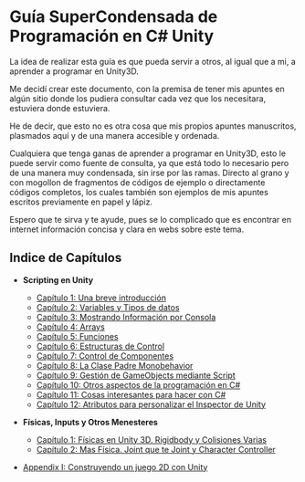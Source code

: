 # Guía SuperCondensada de Programación en C# Unity

La idea de realizar esta guía es que pueda servir a otros, al igual que a mi, a aprender a programar en Unity3D.

Me decidí crear este documento, con la premisa de tener mis apuntes en algún sitio donde los pudiera consultar cada vez que los necesitara, estuviera donde estuviera.

He de decir, que esto no es otra cosa que mis propios apuntes manuscritos, plasmados aquí y de una manera accesible y ordenada.

Cualquiera que tenga ganas de aprender a programar en Unity3D, esto le puede servir como fuente de consulta, ya que está todo lo necesario pero de una manera muy condensada, sin irse por las ramas. Directo al grano y con mogollon de fragmentos de códigos de ejemplo o directamente códigos completos, los cuales también son ejemplos de mis apuntes escritos previamente en papel y lápiz.

Espero que te sirva y te ayude, pues se lo complicado que es encontrar en internet información concisa y clara en webs sobre este tema.

## Indice de Capítulos

 * **Scripting en Unity**
     * [Capítulo 1: Una breve introducción](/docs/cap01.md)
     * [Capítulo 2: Variables y Tipos de datos](/docs/cap02.md)
     * [Capítulo 3: Mostrando Información por Consola](/docs/cap03.md)
     * [Capítulo 4: Arrays](/docs/cap04.md)
     * [Capítulo 5: Funciones](/docs/cap05.md)
     * [Capítulo 6: Estructuras de Control](/docs/cap06.md)
     * [Capítulo 7: Control de Componentes](/docs/cap07.md)
     * [Capítulo 8: La Clase Padre Monobehavior](/docs/cap08.md)
     * [Capítulo 9: Gestión de GameObjects mediante Script](/docs/cap09.md)
     * [Capítulo 10: Otros aspectos de la programación en C#](/docs/cap10.md)
     * [Capítulo 11: Cosas interesantes para hacer con C#](/docs/cap11.md)
     * [Capítulo 12: Atributos para personalizar el Inspector de Unity](/docs/cap12.md)

 * **Físicas, Inputs y Otros Menesteres**
     * [Capítulo 1: Físicas en Unity 3D. Rigidbody y Colisiones Varias](/docs/cap13.md)
     * [Capítulo 2: Mas Física. Joint que te Joint y Character Controller]()
 * [Appendix I: Construyendo un juego 2D con Unity](/docs/wiki/README.md)